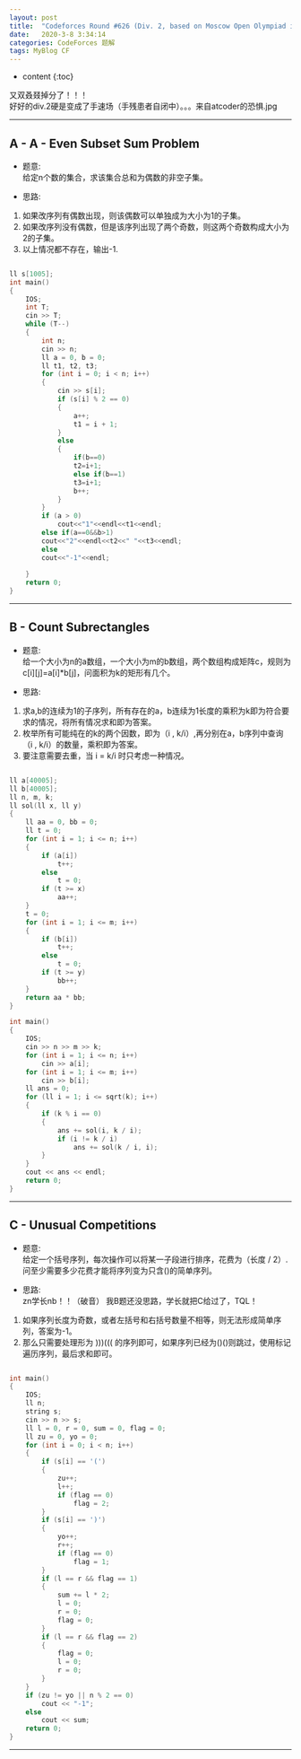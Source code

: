 ```yaml
---
layout: post
title:  "Codeforces Round #626 (Div. 2, based on Moscow Open Olympiad in Informatics) 题解"
date:   2020-3-8 3:34:14
categories: CodeForces 题解
tags: MyBlog CF 
---
```


* content
{:toc}

又双叒叕掉分了！！！  
好好的div.2硬是变成了手速场（手残患者自闭中）。。。来自atcoder的恐惧.jpg






---

## A - A - Even Subset Sum Problem

* 题意:  
给定n个数的集合，求该集合总和为偶数的非空子集。

* 思路:  
1. 如果改序列有偶数出现，则该偶数可以单独成为大小为1的子集。
2. 如果改序列没有偶数，但是该序列出现了两个奇数，则这两个奇数构成大小为2的子集。
3. 以上情况都不存在，输出-1.

```c++

ll s[1005];
int main()
{
	IOS;
	int T;
	cin >> T;
	while (T--)
	{
		int n;
		cin >> n;
		ll a = 0, b = 0;
		ll t1, t2, t3;
		for (int i = 0; i < n; i++)
		{
			cin >> s[i];
			if (s[i] % 2 == 0)
			{
				a++;
				t1 = i + 1;
			}
			else
			{
				if(b==0)
				t2=i+1;
				else if(b==1)
				t3=i+1;
				b++;
			}
		}
		if (a > 0)
			cout<<"1"<<endl<<t1<<endl;
		else if(a==0&&b>1)
		cout<<"2"<<endl<<t2<<" "<<t3<<endl;
		else
		cout<<"-1"<<endl;
		
	}
	return 0;
}

```

---

## B - Count Subrectangles

* 题意:  
给一个大小为n的a数组，一个大小为m的b数组，两个数组构成矩阵c，规则为c[i][j]=a[i]*b[j]，问面积为k的矩形有几个。

* 思路:  
1. 求a,b的连续为1的子序列，所有存在的a，b连续为1长度的乘积为k即为符合要求的情况，将所有情况求和即为答案。
2. 枚举所有可能纯在的k的两个因数，即为（i , k/i）,再分别在a，b序列中查询（i , k/i）的数量，乘积即为答案。
3. 要注意需要去重，当 i = k/i 时只考虑一种情况。

```c++

ll a[40005];
ll b[40005];
ll n, m, k;
ll sol(ll x, ll y)
{
	ll aa = 0, bb = 0;
	ll t = 0;
	for (int i = 1; i <= n; i++)
	{
		if (a[i])
			t++;
		else
			t = 0;
		if (t >= x)
			aa++;
	}
	t = 0;
	for (int i = 1; i <= m; i++)
	{
		if (b[i])
			t++;
		else
			t = 0;
		if (t >= y)
			bb++;
	}
	return aa * bb;
}

int main()
{
	IOS;
	cin >> n >> m >> k;
	for (int i = 1; i <= n; i++)
		cin >> a[i];
	for (int i = 1; i <= m; i++)
		cin >> b[i];
	ll ans = 0;
	for (ll i = 1; i <= sqrt(k); i++)
	{
		if (k % i == 0)
		{
			ans += sol(i, k / i);
			if (i != k / i)
				ans += sol(k / i, i);
		}
	}
	cout << ans << endl;
	return 0;
}

```

---

## C - Unusual Competitions

* 题意:  
给定一个括号序列，每次操作可以将某一子段进行排序，花费为（长度 / 2）.问至少需要多少花费才能将序列变为只含()的简单序列。

* 思路:  
zn学长nb！！（破音） 我B题还没思路，学长就把C给过了，TQL！  
1. 如果序列长度为奇数，或者左括号和右括号数量不相等，则无法形成简单序列，答案为-1。
2. 那么只需要处理形为 )))((( 的序列即可，如果序列已经为()()则跳过，使用标记遍历序列，最后求和即可。

```c++

int main()
{
	IOS;
	ll n;
	string s;
	cin >> n >> s;
	ll l = 0, r = 0, sum = 0, flag = 0;
	ll zu = 0, yo = 0;
	for (int i = 0; i < n; i++)
	{
		if (s[i] == '(')
		{
			zu++;
			l++;
			if (flag == 0)
				flag = 2;
		}
		if (s[i] == ')')
		{
			yo++;
			r++;
			if (flag == 0)
				flag = 1;
		}
		if (l == r && flag == 1)
		{
			sum += l * 2;
			l = 0;
			r = 0;
			flag = 0;
		}
		if (l == r && flag == 2)
		{
			flag = 0;
			l = 0;
			r = 0;
		}
	}
	if (zu != yo || n % 2 == 0)
		cout << "-1";
	else
		cout << sum;
	return 0;
}

```

---
